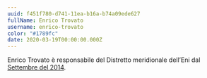 ```yaml
---
uuid: f451f780-d741-11ea-b16a-b74a09ede627
fullName: Enrico Trovato
username: enrico-trovato
color: "#1789fc"
date: 2020-03-19T00:00:00.000Z
---
```


Enrico Trovato è responsabile del Distretto meridionale dell’Eni dal [Settembre del 2014](https://www.linkedin.com/in/enrico-trovato-9746a668/).
